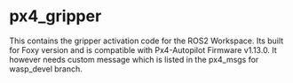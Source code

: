 # px4_gripper
This contains the gripper activation code for the ROS2 Workspace. Its built for Foxy version and is compatible with Px4-Autopilot Firmware v1.13.0. It however needs custom message which is listed in the px4_msgs for wasp_devel branch.

